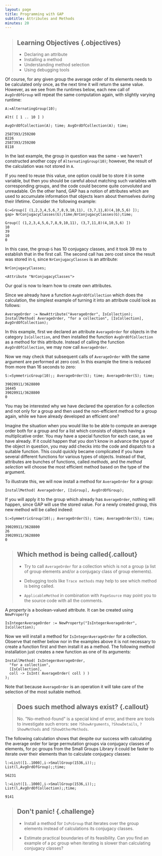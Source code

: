 ```yaml
---
layout: page
title: Programming with GAP
subtitle: Attributes and Methods
minutes: 20
---
```

> ## Learning Objectives {.objectives}
>
> * Declaring an attribute
> * Installing a method
> * Understanding method selection
> * Using debugging tools

Of course, for any given group the average order of its elements needs to
be calculated only once, as the next time it will return the same value.
However, as we see from the runtimes below, each new call of `AvgOrdOfGroup`
will repeat the same computation again, with slightly varying runtime:

~~~ {.gap}
A:=AlternatingGroup(10);
~~~

~~~ {.output}
Alt( [ 1 .. 10 ] )
~~~

~~~ {.gap}
AvgOrdOfCollection(A); time; AvgOrdOfCollection(A); time;
~~~

~~~ {.output}
2587393/259200
8226
2587393/259200
8118
~~~

In the last example, the group in question was the same - we haven't
constructed another copy of `AlternatingGroup(10)`; however, the result
of the calculation was not stored in `A`.

If you need to reuse this value, one option could be to store it in some
variable, but then you should be careful about matching such variables
with corresponding groups, and the code could become quite convoluted
and unreadable. On the other hand, GAP has a notion of attributes which
are used to accumulate information that objects learn about themselves
during their lifetime. Consider the following example:

~~~ {.gap}
G:=Group([ (1,2,3,4,5,6,7,8,9,10,11), (3,7,11,8)(4,10,5,6) ]);
gap> NrConjugacyClasses(G);time;NrConjugacyClasses(G);time;
~~~

~~~ {.output}
Group([ (1,2,3,4,5,6,7,8,9,10,11), (3,7,11,8)(4,10,5,6) ])
10
39
10
0
~~~

In this case, the group `G` has 10 conjugacy classes, and it took 39 ms to
establish that in the first call. The second call has zero cost since the
result was stored in `G`, since `NrConjugacyClasses` is an attribute:

~~~ {.gap}
NrConjugacyClasses;
~~~

~~~ {.output}
<Attribute "NrConjugacyClasses">
~~~

Our goal is now to learn how to create own attributes.

Since we already have a function `AvgOrdOfCollection` which
does the calculation, the simplest example of turning it into
an attribute could look as follows:

~~~ {.gap}
AverageOrder := NewAttribute("AverageOrder", IsCollection);
InstallMethod( AverageOrder, "for a collection", [IsCollection], AvgOrdOfCollection);
~~~

In this example, first we declared an attribute `AverageOrder` for
objects in the category `IsCollection`, and then installed the function
`AvgOrdOfCollection` as a method for this attribute. Instead of calling
the function `AvgOrdOfCollection`, we may now call `AverageOrder`.

Now we may check that subsequent calls of `AverageOrder` with the same argument
are performed at zero cost. In this example the time is reduced from more than
16 seconds to zero:

~~~ {.gap}
S:=SymmetricGroup(10);; AverageOrder(S); time; AverageOrder(S); time;
~~~

~~~ {.output}
39020911/3628800
16445
39020911/3628800
0
~~~

You may be interested why we have declared the operation for a collection and
not only for a group and then used the non-efficient method for a group again,
while we have already developed an efficient one?

Imagine the situation when you would like to be able to compute an average order
both for a group and for a list which consists of objects having a multiplicative
order. You may have a special function for each case, as we have already. If it
could happen that you don't know in advance the type of the object in question,
you may add checks into the code and dispatch to a suitable function. This could
quickly became complicated if you have several different functions for various
types of objects. Instead of that, attributes are bunches of functions, called
_methods_, and the _method selection_ will choose the most efficient method
based on the type of the argument.

To illustrate this, we will now install a method for `AverageOrder` for a group:

~~~ {.gap}
InstallMethod( AverageOrder, [IsGroup], AvgOrdOfGroup);
~~~

If you will apply it to the group which already has `AverageOrder`, nothing
will happen, since GAP will use the stored value. For a newly created group,
this new method will be called indeed:

~~~ {.gap}
S:=SymmetricGroup(10);; AverageOrder(S); time; AverageOrder(S); time;
~~~

~~~ {.output}
39020911/3628800
26
39020911/3628800
0
~~~

> ## Which method is being called{.callout}
>
> * Try to call `AverageOrder` for a collection which is not a group
>   (a list of group elements and/or a conjugacy class of group elements).
>
> * Debugging tools like `Trace methods` may help to see which method is
>   being called.
>
> * `ApplicableMethod` in combination with `PageSource` may point you to
>   the source code with all the comments.

A _property_ is a boolean-valued attribute. It can be created using `NewProperty`

~~~ {.gap}
IsIntegerAverageOrder := NewProperty("IsIntegerAverageOrder", IsCollection);
~~~

Now we will install a method for `IsIntegerAverageOrder` for a collection.
Observe that neither below nor in the examples above it is not necessary to create
a function first and then install it as a method. The following method installation
just creates a new function as one of its arguments:

~~~ {.gap}
InstallMethod( IsIntegerAverageOrder,
  "for a collection",
  [IsCollection],
  coll -> IsInt( AverageOrder( coll ) )
);
~~~

Note that because `AverageOrder` is an operation it will take care of the selection of
the most suitable method.

> ## Does such method always exist? {.callout}
>
> No. "No-method-found" is a special kind of error, and there are tools to
> investigate such errors: see `?ShowArguments`, `?ShowDetails`, `?ShowMethods`
> and `?ShowOtherMethods`.

The following calculation shows that despite our success with calculating
the average order for large permutation groups via conjugacy classes of
elements, for pc groups from the Small Groups Library it could be faster
to iterate over their elements than to calculate conjugacy classes:

~~~ {.gap}
l:=List([1..1000],i->SmallGroup(1536,i));; List(l,AvgOrdOfGroup);;time;
~~~

~~~ {.output}
56231
~~~

~~~ {.gap}
l:=List([1..1000],i->SmallGroup(1536,i));; List(l,AvgOrdOfCollection);;time;
~~~

~~~ {.output}
9141
~~~

> ## Don't panic! {.challenge}
>
> * Install a method for `IsPcGroup` that iterates over the group elements
>   instead of calculations its conjugacy classes.
>
> * Estimate practical boundaries of its feasibility. Can you find an example
>   of a pc group when iterating is slower than calculating conjugacy classes?
